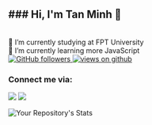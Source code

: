 <h2> ### Hi, I'm Tan Minh 👋 </h2>

<br />
🔭 I’m currently studying at FPT University
<br />
🌱 I’m currently learning more JavaScript
<br />
  <a href="https://github.com/Minh0105" target="_blank">
    <img alt="GitHub followers" src="https://img.shields.io/github/followers/minhduongt?label=Github%20followers&style=for-the-badge">
  </a>
  <a href="https://github.com/Minh0105" target="_blank">
    <img src="https://komarev.com/ghpvc/?username=minhduongt&label=Views&color=brightgreen&style=flat-square" alt="views on github" />
  </a>

<br />

### Connect me via:

[<img src = "https://img.shields.io/badge/facebook-darkblue.svg?&style=for-the-badge&logo=facebook&logoColor=white">](https://www.facebook.com/zes.minh.1)
[<img src="https://img.shields.io/badge/linkedin-%230077B5.svg?&style=for-the-badge&logo=linkedin&logoColor=white" />](https://www.linkedin.com/in/minh-duong-tan-646536214/) 


![Your Repository's Stats](https://github-readme-stats.vercel.app/api/top-langs/?username=minhduongt&theme=blue-green)
